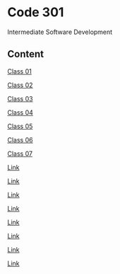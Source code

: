 # Code 301

Intermediate Software Development

## Content

[Class 01](../Code-301/class-01.md)

[Class 02](../Code-301/class-02.md)

[Class 03](../Code-301/class-03.md)

[Class 04](../Code-301/class-04.md)

[Class 05](../Code-301/class-05.md)

[Class 06](../Code-301/class-06.md)

[Class 07](../Code-301/class-07.md)

[Link]()

[Link]()

[Link]()

[Link]()

[Link]()

[Link]()

[Link]()

[Link]()
